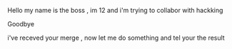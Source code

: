 Hello 
my name is the boss , im 12 and i'm trying to collabor with hackking

Goodbye

i've receved your merge , now let me do something and tel your the result
